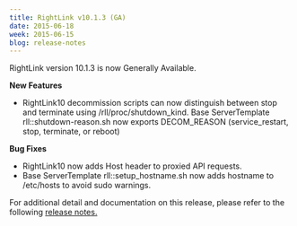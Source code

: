 ```yaml
---
title: RightLink v10.1.3 (GA)
date: 2015-06-18
week: 2015-06-15
blog: release-notes
---
```


RightLink version 10.1.3 is now Generally Available.

**New Features**
* RightLink10 decommission scripts can now distinguish between stop and terminate using /rll/proc/shutdown_kind. Base ServerTemplate rll::shutdown-reason.sh now exports DECOM_REASON (service_restart, stop, terminate, or reboot)

**Bug Fixes**
* RightLink10 now adds Host header to proxied API requests.
* Base ServerTemplate rll::setup_hostname.sh now adds hostname to /etc/hosts to avoid sudo warnings.

For additional detail and documentation on this release, please refer to the following [release notes.](/rl10/releases/rl10_10.1.3_release.html)
